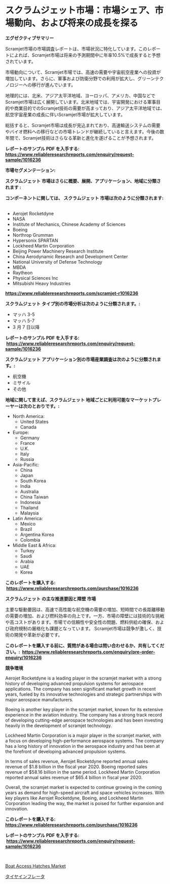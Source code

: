 <p><h1>スクラムジェット市場：市場シェア、市場動向、および将来の成長を探る</h1></p><p><strong>エグゼクティブサマリー</strong></p>
<p><p>Scramjet市場の市場調査レポートは、市場状況に特化しています。このレポートによれば、Scramjet市場は将来の予測期間中に年率10.5%で成長すると予想されています。</p><p>市場動向について、Scramjet市場では、高速の需要や宇宙航空産業への投資が増加しています。さらに、軍事および防衛分野での利用が拡大し、グリーンテクノロジーへの移行が進んでいます。</p><p>地理的には、北米、アジア太平洋地域、ヨーロッパ、アメリカ、中国などでScramjet市場は広く展開しています。北米地域では、宇宙開発における軍事目的や商業目的でのScramjet技術の需要が高まっており、アジア太平洋地域では、航空宇宙産業の成長に伴いScramjet市場が拡大しています。</p><p>総括すると、Scramjet市場は成長が見込まれており、高速輸送システムの需要やバイオ燃料への移行などの市場トレンドが継続していると言えます。今後の数年間で、Scramjet技術はさらなる革新と進化を遂げることが予想されます。</p></p>
<p><strong>レポートのサンプル PDF を入手する: <a href="https://www.reliableresearchreports.com/enquiry/request-sample/1016236">https://www.reliableresearchreports.com/enquiry/request-sample/1016236</a></strong></p>
<p><strong>市場セグメンテーション:</strong></p>
<p><strong> スクラムジェット 市場はさらに概要、展開、アプリケーション、地域に分類されます :</strong></p>
<p><strong>コンポーネントに関しては、 スクラムジェット 市場は次のように分類されます: &nbsp;</strong></p>
<p><ul><li>Aerojet Rocketdyne</li><li>NASA</li><li>Institute of Mechanics, Chinese Academy of Sciences</li><li>Boeing</li><li>Northrop Grumman</li><li>Hypersonix SPARTAN</li><li>Lockheed Martin Corporation</li><li>Beijing Power Machinery Research Institute</li><li>China Aerodynamic Research and Development Center</li><li>National University of Defense Technology</li><li>MBDA</li><li>Raytheon</li><li>Physical Sciences Inc</li><li>Mitsubishi Heavy Industries</li></ul></p>
<p><strong><a href="https://www.reliableresearchreports.com/scramjet-r1016236">https://www.reliableresearchreports.com/scramjet-r1016236</a></strong></p>
<p><strong> スクラムジェット タイプ別の市場分析は次のように分類されます。:</strong></p>
<p><ul><li>マッハ 3-5</li><li>マッハ 5-7</li><li>3 月 7 日以降</li></ul></p>
<p><strong>レポートのサンプル PDF を入手する: &nbsp;<a href="https://www.reliableresearchreports.com/enquiry/request-sample/1016236">https://www.reliableresearchreports.com/enquiry/request-sample/1016236</a></strong></p>
<p><strong> スクラムジェット アプリケーション別の市場産業調査は次のように分類されます。:</strong></p>
<p><ul><li>航空機</li><li>ミサイル</li><li>その他</li></ul></p>
<p><strong>地域に関して言えば、スクラムジェット 地域ごとに利用可能なマーケットプレーヤーは次のとおりです。:</strong></p>
<p><ul>
    <li>
        North America:
        <ul>
            <li>United States</li>
            <li>Canada</li>
        </ul>
    </li>
    <li>
        Europe:
        <ul>
            <li>Germany</li>
            <li>France</li>
            <li>U.K.</li>
            <li>Italy</li>
            <li>Russia</li>
        </ul>
    </li>
    <li>
        Asia-Pacific:
        <ul>
            <li>China</li>
            <li>Japan</li>
            <li>South Korea</li>
            <li>India</li>
            <li>Australia</li>
            <li>China Taiwan</li>
            <li>Indonesia</li>
            <li>Thailand</li>
            <li>Malaysia</li>
        </ul>
    </li>
    <li>
        Latin America:
        <ul>
            <li>Mexico</li>
            <li>Brazil</li>
            <li>Argentina Korea</li>
            <li>Colombia</li>
        </ul>
    </li>
    <li>
        Middle East & Africa:
        <ul>
            <li>Turkey</li>
            <li>Saudi</li>
            <li>Arabia</li>
            <li>UAE</li>
            <li>Korea</li>
        </ul>
    </li>
    </ul></p>
<p><strong>このレポートを購入する: &nbsp;<a href="https://www.reliableresearchreports.com/purchase/1016236">https://www.reliableresearchreports.com/purchase/1016236</a></strong></p>
<p><strong>スクラムジェット の主な推進要因と障壁 市場</strong></p>
<p><p>主要な駆動要因は、高速で高性能な航空機の需要の増加、短時間での長距離移動の需要の増加、および燃料効率の向上です。一方、市場の障壁には技術的な挑戦や高コストがあります。市場での信頼性や安全性の問題、燃料供給の確保、および政府規制の厳格化も課題となっています。 Scramjet市場は競争が激しく、技術の開発や革新が必要です。</p></p>
<p><strong>このレポートを購入する前に、質問がある場合は問い合わせるか、共有してください。:&nbsp; <a href="https://www.reliableresearchreports.com/enquiry/pre-order-enquiry/1016236">https://www.reliableresearchreports.com/enquiry/pre-order-enquiry/1016236</a></strong></p>
<p><strong>競争環境</strong></p>
<p><p>Aerojet Rocketdyne is a leading player in the scramjet market with a strong history of developing advanced propulsion systems for aerospace applications. The company has seen significant market growth in recent years, fueled by its innovative technologies and strategic partnerships with major aerospace manufacturers.</p><p>Boeing is another key player in the scramjet market, known for its extensive experience in the aviation industry. The company has a strong track record of developing cutting-edge aerospace technologies and has been investing heavily in the development of scramjet technology.</p><p>Lockheed Martin Corporation is a major player in the scramjet market, with a focus on developing high-performance aerospace systems. The company has a long history of innovation in the aerospace industry and has been at the forefront of developing advanced propulsion systems.</p><p>In terms of sales revenue, Aerojet Rocketdyne reported annual sales revenue of $1.8 billion in the fiscal year 2020. Boeing reported sales revenue of $58.16 billion in the same period. Lockheed Martin Corporation reported annual sales revenue of $65.4 billion in fiscal year 2020.</p><p>Overall, the scramjet market is expected to continue growing in the coming years as demand for high-speed aircraft and space vehicles increases. With key players like Aerojet Rocketdyne, Boeing, and Lockheed Martin Corporation leading the way, the market is poised for further expansion and innovation.</p></p>
<p><strong>このレポートを購入する: &nbsp; <a href="https://www.reliableresearchreports.com/purchase/1016236">https://www.reliableresearchreports.com/purchase/1016236</a></strong></p>
<p><strong>レポートのサンプル PDF を入手する: &nbsp;<a href="https://www.reliableresearchreports.com/enquiry/request-sample/1016236">https://www.reliableresearchreports.com/enquiry/request-sample/1016236</a></strong><strong></strong></p>
<p>&nbsp;</p>
<p><p><a href="https://github.com/mancsybtousav/Market-Research-Report-List-2/blob/main/boat-access-hatches-market.md">Boat Access Hatches Market</a></p><p><a href="https://github.com/KaydenJohns1964/Market-Research-Report-List-1/blob/main/781123929661.md">タイヤインフレータ</a></p></p>